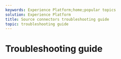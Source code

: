 ```yaml
---
keywords: Experience Platform;home;popular topics
solution: Experience Platform
title: Source connectors troubleshooting guide
topic: troubleshooting guide
---
```


# Troubleshooting guide